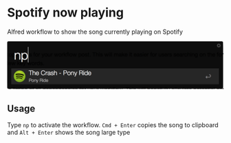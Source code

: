 # Spotify now playing

Alfred workflow to show the song currently playing on Spotify

![Screenshot](https://raw.githubusercontent.com/tophattom/spotify-now-playing-workflow/master/screenshot.png)


## Usage

Type ```np``` to activate the workflow. ```Cmd + Enter``` copies the song to clipboard and ```Alt + Enter``` shows the song large type
